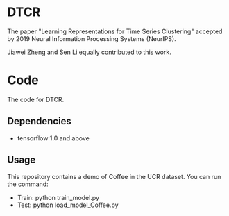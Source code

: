 # DTCR
The paper "Learning Representations for Time Series Clustering" accepted by 2019 Neural Information Processing Systems (NeurIPS).

Jiawei Zheng and Sen Li equally contributed to this work.
# Code
The code for DTCR.

## Dependencies
* tensorflow 1.0 and above
## Usage
This repository contains a demo of Coffee in the UCR dataset. You can run the command:
* Train: python train_model.py
* Test: python load_model_Coffee.py

